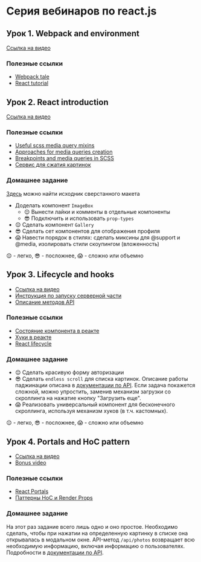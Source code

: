 # Серия вебинаров по react.js

## Урок 1. Webpack and environment

[Ссылка на видео](https://www.youtube.com/watch?v=33k73EVMtHM)

### Полезные ссылки

* [Webpack tale](https://hackernoon.com/a-tale-of-webpack-4-and-how-to-finally-configure-it-in-the-right-way-4e94c8e7e5c1?gi=bebc7448320b)
* [React tutorial](https://reactjs.org/tutorial/tutorial.html)

## Урок 2. React introduction

[Ссылка на видео](https://www.youtube.com/watch?v=-1N4C94BIZQ)

### Полезные ссылки

* [Useful scss media query mixins](https://glennmccomb.com/articles/useful-sass-scss-media-query-mixins-for-bootstrap/)
* [Approaches for media queries creation](https://css-tricks.com/approaches-media-queries-sass/)
* [Breakpoints and media queries in SCSS](https://medium.com/codeartisan/breakpoints-and-media-queries-in-scss-46e8f551e2f2)
* [Сервис для сжатия картинок](https://squoosh.app/)

### Домашнее задание

[Здесь](https://github.com/ubcent/react-01.06/tree/master/misc) можно найти исходник сверстанного макета

* Доделать компонент `ImageBox`
  * 😌 Вынести лайки и комменты в отдельные компоненты
  * 😎 Подключить и использовать `prop-types`
* 😌 Сделать компонент `Gallery`
* 😎 Сделать сет компонентов для отображения профиля
* 😱 Навести порядок в стилях: сделать миксины для @support и @media, изолировать стили скоупингом (вложенность)

😌 - легко, 😎 - посложнее, 😱 - сложно или объемно

## Урок 3. Lifecycle and hooks

* [Ссылка на видео](https://www.youtube.com/watch?v=tsvXhnQdga0)
* [Инструкция по запуску серверной части](https://github.com/ubcent/react-01.06/blob/master/docs/SERVER_RUN.md)
* [Описание методов API](https://github.com/ubcent/react-01.06/blob/master/docs/API_DESCRIPTION.md)

### Полезные ссылки

* [Состояние компонента в реакте](https://learn-reactjs.ru/faq/component-state)
* [Хуки в реакте](https://ru.reactjs.org/docs/hooks-intro.html)
* [React lifecycle](https://hackernoon.com/reactjs-component-lifecycle-methods-a-deep-dive-38275d9d13c0)

### Домашнее задание 

* 😌 Сделать красивую форму авторизации
* 😎 Сделать `endless scroll` для списка картинок. Описание работы паджинации описана в [документации по API](https://github.com/ubcent/react-01.06/blob/master/docs/API_DESCRIPTION.md). Если задача покажется сложной, можно упростить, заменив механизм загрузки со скроллинга на нажатие кнопку "Загрузить еще".
* 😱 Реализовать универсальный компонент для бесконечного скроллинга, используя механизм хуков (в т.ч. кастомных).

😌 - легко, 😎 - посложнее, 😱 - сложно или объемно

## Урок 4. Portals and HoC pattern

* [Ссылка на видео](https://www.youtube.com/watch?v=GHugtA8fKo4)
* [Bonus video](https://www.youtube.com/watch?v=SchGvQYYKGc)

### Полезные ссылки

* [React Portals](https://reactjs.org/docs/portals.html)
* [Паттерны HoC и Render Props](https://medium.com/nuances-of-programming/%D1%80%D0%B0%D0%B7%D0%B1%D0%B8%D1%80%D0%B0%D0%B5%D0%BC%D1%81%D1%8F-%D1%81-react-render-props-%D0%B8-hoc-263f498ac841)

### Домашнее задание

На этот раз задание всего лишь одно и оно простое. Необходимо сделать, чтобы при нажатии на определенную картинку в списке она открывалась в модальном окне. API-метод `/api/photos` возвращает всю необходимую информацию, включая информацию о пользователях. Подробности в [документации по API](https://github.com/ubcent/react-01.06/blob/master/docs/API_DESCRIPTION.md).